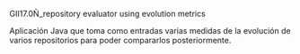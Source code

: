 GII17.0Ñ_repository evaluator using evolution metrics

Aplicación Java que toma como entradas varias medidas de la evolución de varios repositorios para poder compararlos posteriormente.